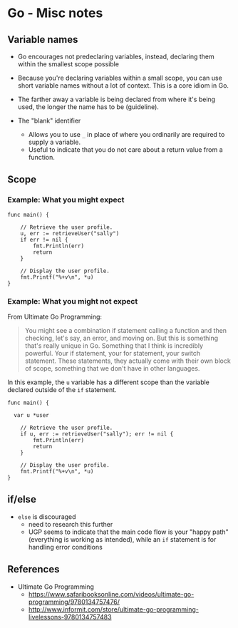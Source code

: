 # Go - Misc notes

## Variable names

- Go encourages not predeclaring variables, instead, declaring them within
  the smallest scope possible
- Because you're declaring variables within a small scope, you can use
  short variable names without a lot of context. This is a core idiom
  in Go.
- The farther away a variable is being declared from where it's being
  used, the longer the name has to be (guideline).
  
- The "blank" identifier
    - Allows you to use `_` in place of where you ordinarily are required
      to supply a variable.
    - Useful to indicate that you do not care about a return value from
      a function.

## Scope

### Example: What you might expect


```golang
func main() {

	// Retrieve the user profile.
	u, err := retrieveUser("sally")
	if err != nil {
		fmt.Println(err)
		return
	}

	// Display the user profile.
	fmt.Printf("%+v\n", *u)
}
```

### Example: What you might not expect

From Ultimate Go Programming:

> You might see a combination if statement calling a function and then
> checking, let's say, an error, and moving on. But this is something that's
> really unique in Go. Something that I think is incredibly powerful. Your if 
> statement, your for statement, your switch statement. These statements, they 
> actually come with their own block of scope, something that we don't have in
> other languages.

In this example, the `u` variable has a different scope than the variable
declared outside of the `if` statement.

```golang
func main() {

  var u *user

	// Retrieve the user profile.
	if u, err := retrieveUser("sally"); err != nil {
		fmt.Println(err)
		return
	}

	// Display the user profile.
	fmt.Printf("%+v\n", *u)
}
```

## if/else

- `else` is discouraged
    - need to research this further
    - UGP seems to indicate that the main code flow is your "happy path" (everything
      is working as intended), while an `if` statement is for handling error conditions

## References

- Ultimate Go Programming
    - https://www.safaribooksonline.com/videos/ultimate-go-programming/9780134757476/
    - http://www.informit.com/store/ultimate-go-programming-livelessons-9780134757483


